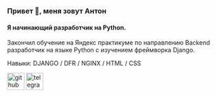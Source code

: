 ### Привет 👋, меня зовут Антон
#### Я начинающий разработчик на Python.
Закончил обучение на Яндекс практикуме по направлению Backend разработчик на языке Python с изучением фреймворка Django.

Навыки: DJANGO / DFR / NGINX / HTML / CSS

[<img src='https://cdn.jsdelivr.net/npm/simple-icons@3.0.1/icons/github.svg' alt='github' height='40'>](https://github.com/KrasinAD)  [<img src='https://cdn.jsdelivr.net/npm/simple-icons@3.0.1/icons/telegram.svg' alt='telegram' height='40'>](krasin_anton)  



<!--
**KrasinAD/krasinad** is a ✨ _special_ ✨ repository because its `README.md` (this file) appears on your GitHub profile.

Here are some ideas to get you started:

- 🔭 I’m currently working on ...
- 🌱 I’m currently learning ...
- 👯 I’m looking to collaborate on ...
- 🤔 I’m looking for help with ...
- 💬 Ask me about ...
- 📫 How to reach me: ...
- 😄 Pronouns: ...
- ⚡ Fun fact: ...
-->
